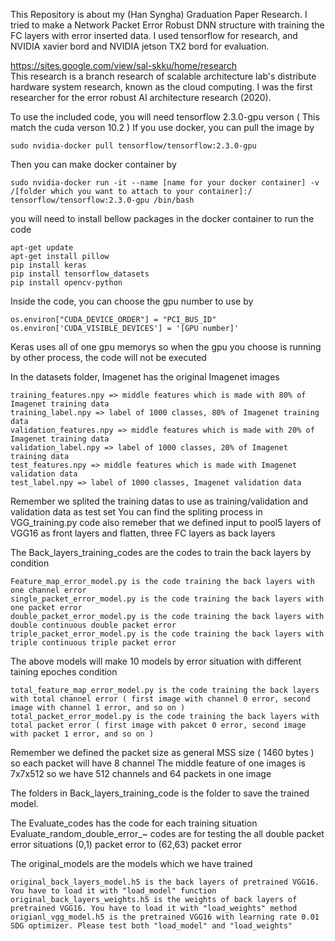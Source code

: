 This Repository is about my (Han Syngha) Graduation Paper Research. I tried to make a Network Packet Error Robust DNN structure with training the FC layers with error inserted data. I used tensorflow for research, and NVIDIA xavier bord and NVIDIA jetson TX2 bord for evaluation.

https://sites.google.com/view/sal-skku/home/research<br>
This research is a branch research of scalable architecture lab's distribute hardware system research, known as the cloud computing. I was the first researcher for the error robust AI architecture research (2020). 

To use the included code, you will need tensorflow 2.3.0-gpu verson ( This match the cuda verson 10.2 )
If you use docker, you can pull the image by

	sudo nvidia-docker pull tensorflow/tensorflow:2.3.0-gpu

Then you can make docker container by 

	sudo nvidia-docker run -it --name [name for your docker container] -v /[folder which you want to attach to your container]:/ tensorflow/tensorflow:2.3.0-gpu /bin/bash

you will need to install bellow packages in the docker container to run the code

	apt-get update
	apt-get install pillow
	pip install keras
	pip install tensorflow_datasets
	pip install opencv-python
	
Inside the code, you can choose the gpu number to use by

	os.environ["CUDA_DEVICE_ORDER"] = "PCI_BUS_ID"
	os.environ['CUDA_VISIBLE_DEVICES'] = '[GPU number]'

Keras uses all of one gpu memorys so when the gpu you choose is running by other process, the code will not be executed

In the datasets folder, Imagenet has the original Imagenet images

	training_features.npy => middle features which is made with 80% of Imagenet training data
	training_label.npy => label of 1000 classes, 80% of Imagenet training data
	validation_features.npy => middle features which is made with 20% of Imagenet training data
	validation_label.npy => label of 1000 classes, 20% of Imagenet training data
	test_features.npy => middle features which is made with Imagenet validation data
	test_label.npy => label of 1000 classes, Imagenet validation data
	
Remember we splited the training datas to use as training/validation and validation data as test set
You can find the spliting process in VGG_training.py code 
also remeber that we defined input to pool5 layers of VGG16 as front layers and flatten, three FC layers as back layers

The Back_layers_training_codes are the codes to train the back layers by condition

	Feature_map_error_model.py is the code training the back layers with one channel error
	single_packet_error_model.py is the code training the back layers with one packet error
	double_packet_error_model.py is the code training the back layers with double continuous double packet error
	triple_packet_error_model.py is the code training the back layers with triple continuous triple packet error
	
The above models will make 10 models by error situation with different taining epoches condition

	total_feature_map_error_model.py is the code training the back layers with total channel error ( first image with channel 0 error, second image with channel 1 error, and so on )
	total_packet_error_model.py is the code training the back layers with total packet error ( first image with pakcet 0 error, second image with packet 1 error, and so on )
Remember we defined the packet size as general MSS size ( 1460 bytes ) so each packet will have 8 channel
The middle feature of one images is 7x7x512 so we have 512 channels and 64 packets in one image

The folders in Back_layers_training_code is the folder to save the trained model.

The Evaluate_codes has the code for each training situation
Evaluate_random_double_error_~ codes are for testing the all double packet error situations (0,1) packet error to (62,63) packet error

The original_models are the models which we have trained

	original_back_layers_model.h5 is the back layers of pretrained VGG16. You have to load it with "load_model" function
	original_back_layers_weights.h5 is the weights of back layers of pretrained VGG16. You have to load it with "load_weights" method
	origianl_vgg_model.h5 is the pretrained VGG16 with learning rate 0.01 SDG optimizer. Please test both "load_model" and "load_weights"



